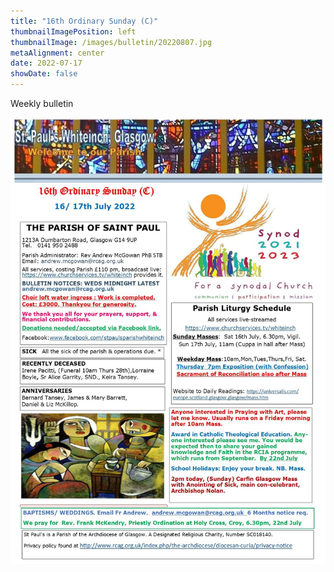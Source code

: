 ```yaml
---
title: "16th Ordinary Sunday (C)"
thumbnailImagePosition: left
thumbnailImage: /images/bulletin/20220807.jpg
metaAlignment: center
date: 2022-07-17
showDate: false
---
```


Weekly bulletin 

![](/images/bulletin/20220717.jpg) 